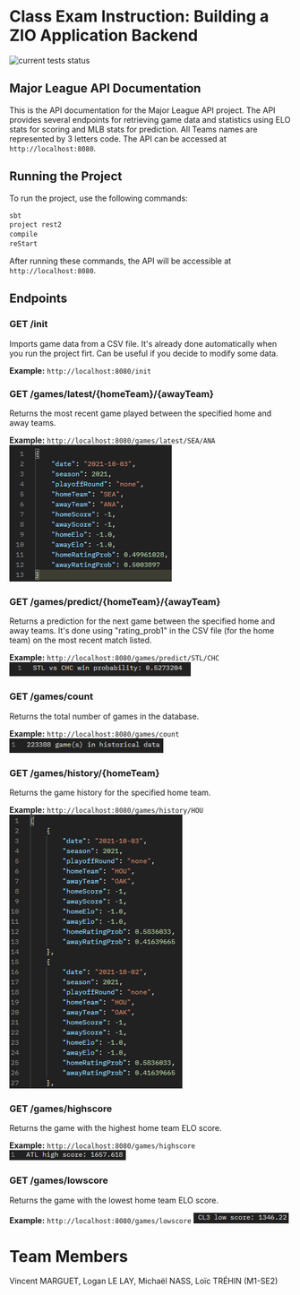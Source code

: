 # Class Exam Instruction: Building a ZIO Application Backend
![current tests status](https://github.com/plugnpush/projectfunctionalprogramming2/actions/workflows/scala.yml/badge.svg)

## Major League API Documentation

This is the API documentation for the Major League API project. The API provides several endpoints for retrieving game data and statistics using ELO stats for scoring and MLB stats for prediction.
All Teams names are represented by 3 letters code.
The API can be accessed at `http://localhost:8080`.

## Running the Project

To run the project, use the following commands:

```bash
sbt
project rest2
compile
reStart
```

After running these commands, the API will be accessible at `http://localhost:8080`.

## Endpoints

### GET /init

Imports game data from a CSV file.
It's already done automatically when you run the project firt.
Can be useful if you decide to modify some data.

**Example:** `http://localhost:8080/init`

### GET /games/latest/{homeTeam}/{awayTeam}

Returns the most recent game played between the specified home and away teams.

**Example:** `http://localhost:8080/games/latest/SEA/ANA`
![exemple](images/2.png)

### GET /games/predict/{homeTeam}/{awayTeam}

Returns a prediction for the next game between the specified home and away teams.
It's done using "rating_prob1" in the CSV file (for the home team) on the most recent match listed.

**Example:** `http://localhost:8080/games/predict/STL/CHC`
![exemple](images/1.png)

### GET /games/count

Returns the total number of games in the database.

**Example:** `http://localhost:8080/games/count`
![exemple](images/4.png)

### GET /games/history/{homeTeam}

Returns the game history for the specified home team.

**Example:** `http://localhost:8080/games/history/HOU`
![exemple](images/3.png)

### GET /games/highscore

Returns the game with the highest home team ELO score.

**Example:** `http://localhost:8080/games/highscore`
![exemple](images/5.png)

### GET /games/lowscore

Returns the game with the lowest home team ELO score.

**Example:** `http://localhost:8080/games/lowscore`
![exemple](images/6.png)

# Team Members
Vincent MARGUET, Logan LE LAY, Michaël NASS, Loïc TRÉHIN (M1-SE2)
